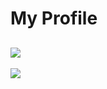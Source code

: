 # My Profile
![](https://komarev.com/ghpvc/?username=memte&color=c50808)
---
[![](https://lanyard-profile-readme.vercel.app/api/690634258691391589)](https://discord.com/users/690634258691391589)

